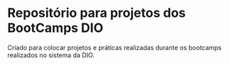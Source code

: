 # Repositório para projetos dos BootCamps DIO
Criado para colocar projetos e práticas realizadas durante os bootcamps realizados no sistema da DIO. 

